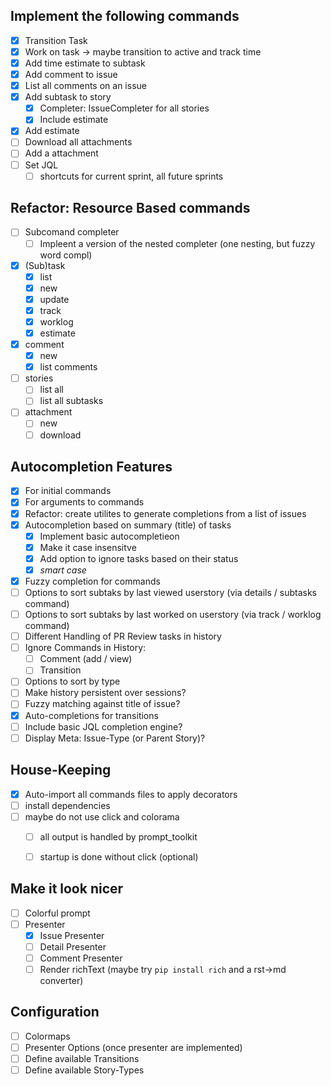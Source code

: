 ## Implement the following commands
+ [x] Transition Task
+ [x] Work on task -> maybe transition to active and track time
+ [x] Add time estimate to subtask
+ [x] Add comment to issue
+ [x] List all comments on an issue
+ [x] Add subtask to story
  + [x] Completer: IssueCompleter for all stories
  + [x] Include estimate
+ [x] Add estimate
+ [ ] Download all attachments
+ [ ] Add a attachment
+ [ ] Set JQL
  + [ ] shortcuts for current sprint, all future sprints

## Refactor: Resource Based commands
+ [ ] Subcomand completer
  + [ ] Impleent a version of the nested completer (one nesting, but fuzzy word compl)
+ [x] (Sub)task
  + [x] list
  + [x] new
  + [x] update
  + [x] track
  + [x] worklog
  + [x] estimate
+ [x] comment
  + [x] new
  + [x] list comments
+ [ ] stories
  + [ ] list all
  + [ ] list all subtasks
+ [ ] attachment
  + [ ] new
  + [ ] download

## Autocompletion Features
+ [x] For initial commands
+ [x] For arguments to commands
+ [x] Refactor: create utilites to generate completions from a list of issues
+ [x] Autocompletion based on summary (title) of tasks
  + [x] Implement basic autocompletieon
  + [x] Make it case insensitve
  + [x] Add option to ignore tasks based on their status
  + [x] _smart case_
+ [x] Fuzzy completion for commands
+ [ ] Options to sort subtaks by last viewed userstory (via details / subtasks command)
+ [ ] Options to sort subtaks by last worked on userstory (via track / worklog command)
+ [ ] Different Handling of PR Review tasks in history
+ [ ] Ignore Commands in History:
  + [ ] Comment (add / view)
  + [ ] Transition
+ [ ] Options to sort by type
+ [ ] Make history persistent over sessions?
+ [ ] Fuzzy matching against title of issue?
+ [x] Auto-completions for transitions
+ [ ] Include basic JQL completion engine?
+ [ ] Display Meta: Issue-Type (or Parent Story)?

## House-Keeping
+ [x] Auto-import all commands files to apply decorators
+ [ ] install dependencies
+ [ ] maybe do not use click and colorama
  + [ ] all output is handled by prompt_toolkit
  + [ ] startup is done without click (optional)


## Make it look nicer
+ [ ] Colorful prompt
+ [ ] Presenter
  + [x] Issue Presenter
  + [ ] Detail Presenter
  + [ ] Comment Presenter
  + [ ] Render richText (maybe try `pip install rich` and a rst->md converter)

## Configuration
+ [ ] Colormaps
+ [ ] Presenter Options (once presenter are implemented)
+ [ ] Define available Transitions
+ [ ] Define available Story-Types
